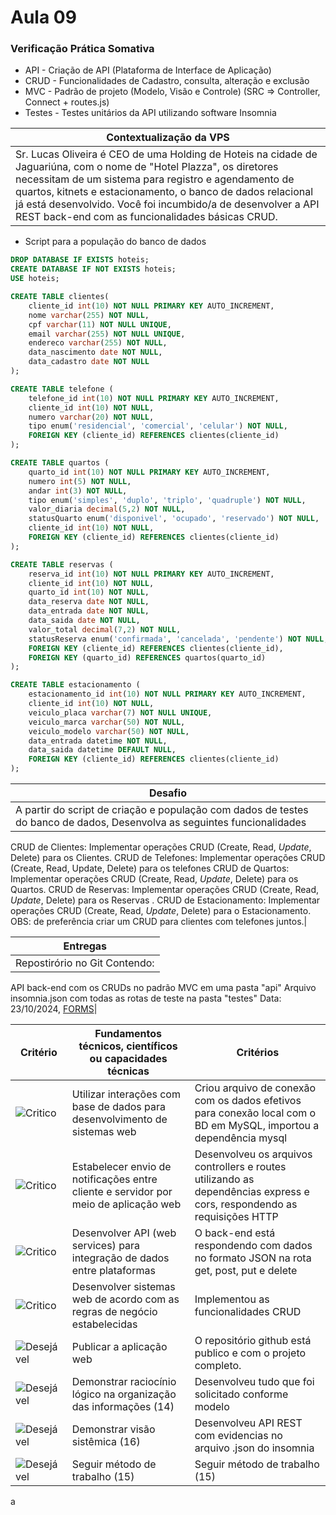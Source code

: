 # Aula 09
### Verificação Prática Somativa
- API - Criação de API (Plataforma de Interface de Aplicação)
- CRUD - Funcionalidades de Cadastro, consulta, alteração e exclusão
- MVC - Padrão de projeto (Modelo, Visão e Controle) (SRC => Controller, Connect + routes.js)
- Testes - Testes unitários da API utilizando software Insomnia

|Contextualização da VPS|
|-|
|Sr. Lucas Oliveira é CEO de uma Holding de Hoteis na cidade de Jaguariúna, com o nome de "Hotel Plazza", os diretores necessitam de um sistema para registro e agendamento de quartos, kitnets e estacionamento, o banco de dados relacional já está desenvolvido. Você foi incumbido/a de desenvolver a API REST back-end com as funcionalidades básicas CRUD.|

- Script para a população do banco de dados

```SQL
DROP DATABASE IF EXISTS hoteis;
CREATE DATABASE IF NOT EXISTS hoteis;
USE hoteis;

CREATE TABLE clientes(
    cliente_id int(10) NOT NULL PRIMARY KEY AUTO_INCREMENT,
    nome varchar(255) NOT NULL,
    cpf varchar(11) NOT NULL UNIQUE,
    email varchar(255) NOT NULL UNIQUE,
    endereco varchar(255) NOT NULL,
    data_nascimento date NOT NULL,
    data_cadastro date NOT NULL   
);

CREATE TABLE telefone (
    telefone_id int(10) NOT NULL PRIMARY KEY AUTO_INCREMENT,
    cliente_id int(10) NOT NULL,
    numero varchar(20) NOT NULL,
    tipo enum('residencial', 'comercial', 'celular') NOT NULL,
    FOREIGN KEY (cliente_id) REFERENCES clientes(cliente_id)
);

CREATE TABLE quartos (
    quarto_id int(10) NOT NULL PRIMARY KEY AUTO_INCREMENT,
    numero int(5) NOT NULL,
    andar int(3) NOT NULL,
    tipo enum('simples', 'duplo', 'triplo', 'quadruple') NOT NULL,
    valor_diaria decimal(5,2) NOT NULL,
    statusQuarto enum('disponivel', 'ocupado', 'reservado') NOT NULL,
    cliente_id int(10) NOT NULL,
    FOREIGN KEY (cliente_id) REFERENCES clientes(cliente_id)
);

CREATE TABLE reservas (
    reserva_id int(10) NOT NULL PRIMARY KEY AUTO_INCREMENT,
    cliente_id int(10) NOT NULL,
    quarto_id int(10) NOT NULL,
    data_reserva date NOT NULL,
    data_entrada date NOT NULL,
    data_saida date NOT NULL,
    valor_total decimal(7,2) NOT NULL,
    statusReserva enum('confirmada', 'cancelada', 'pendente') NOT NULL,
    FOREIGN KEY (cliente_id) REFERENCES clientes(cliente_id),
    FOREIGN KEY (quarto_id) REFERENCES quartos(quarto_id)
);

CREATE TABLE estacionamento (
    estacionamento_id int(10) NOT NULL PRIMARY KEY AUTO_INCREMENT,
    cliente_id int(10) NOT NULL,
    veiculo_placa varchar(7) NOT NULL UNIQUE,
    veiculo_marca varchar(50) NOT NULL,
    veiculo_modelo varchar(50) NOT NULL,
    data_entrada datetime NOT NULL,
    data_saida datetime DEFAULT NULL,
    FOREIGN KEY (cliente_id) REFERENCES clientes(cliente_id)
);
```
|Desafio|
|-|
|A partir do script de criação e população com dados de testes do banco de dados, Desenvolva as seguintes funcionalidades
CRUD de Clientes: Implementar operações CRUD (Create, Read, *Update*, Delete) para os Clientes.
CRUD de Telefones: Implementar operações CRUD (Create, Read, Update, Delete) para os telefones
CRUD de Quartos:  Implementar operações CRUD (Create, Read, *Update*, Delete) para os Quartos.
CRUD de Reservas:  Implementar operações CRUD (Create, Read, *Update*, Delete) para os  Reservas .
CRUD de Estacionamento:  Implementar operações CRUD (Create, Read, *Update*, Delete) para o Estacionamento.
OBS: de preferência criar um CRUD para clientes com telefones juntos.|

|Entregas|
|-|
|Repostirório no Git Contendo:
API back-end com os CRUDs no padrão MVC em uma pasta "api"
Arquivo insomnia.json com todas as rotas de teste na pasta "testes"
Data: 23/10/2024, <a href="https://forms.gle/Qr8VFXnTTDrv6ppu9">FORMS</a>|



|Critério|Fundamentos técnicos, científicos ou capacidades técnicas|Critérios|
|-|-|-|
|![Critico](https://raw.githubusercontent.com/wellifabio/senai2023/main/outros/assets/critico.png)|Utilizar interações com base de dados para desenvolvimento de sistemas web|Criou arquivo de conexão com os dados efetivos para conexão local com o BD em MySQL, importou a dependência mysql|
|![Critico](https://raw.githubusercontent.com/wellifabio/senai2023/main/outros/assets/critico.png)|Estabelecer envio de notificações entre cliente e servidor por meio de aplicação web|Desenvolveu os arquivos controllers e routes utilizando as dependências express e cors, respondendo as requisições HTTP|
|![Critico](https://raw.githubusercontent.com/wellifabio/senai2023/main/outros/assets/critico.png)|Desenvolver API (web services) para integração de dados entre plataformas|O back-end está respondendo com dados no formato JSON na rota get, post, put e delete|
|![Critico](https://raw.githubusercontent.com/wellifabio/senai2023/main/outros/assets/critico.png)|Desenvolver sistemas web de acordo com as regras de negócio estabelecidas|Implementou as funcionalidades CRUD|	
|![Desejável](https://raw.githubusercontent.com/wellifabio/senai2023/main/outros/assets/desejavel.png)|Publicar a aplicação web|O repositório github está publico e com o projeto completo.|
|![Desejável](https://raw.githubusercontent.com/wellifabio/senai2023/main/outros/assets/desejavel.png)|Demonstrar raciocínio lógico na organização das informações (14)|Desenvolveu tudo que foi solicitado conforme modelo|
|![Desejável](https://raw.githubusercontent.com/wellifabio/senai2023/main/outros/assets/desejavel.png)|Demonstrar visão sistêmica (16)|Desenvolveu API REST com evidencias no arquivo .json do insomnia|
|![Desejável](https://raw.githubusercontent.com/wellifabio/senai2023/main/outros/assets/desejavel.png)|Seguir método de trabalho (15)|Seguir método de trabalho (15)|

a